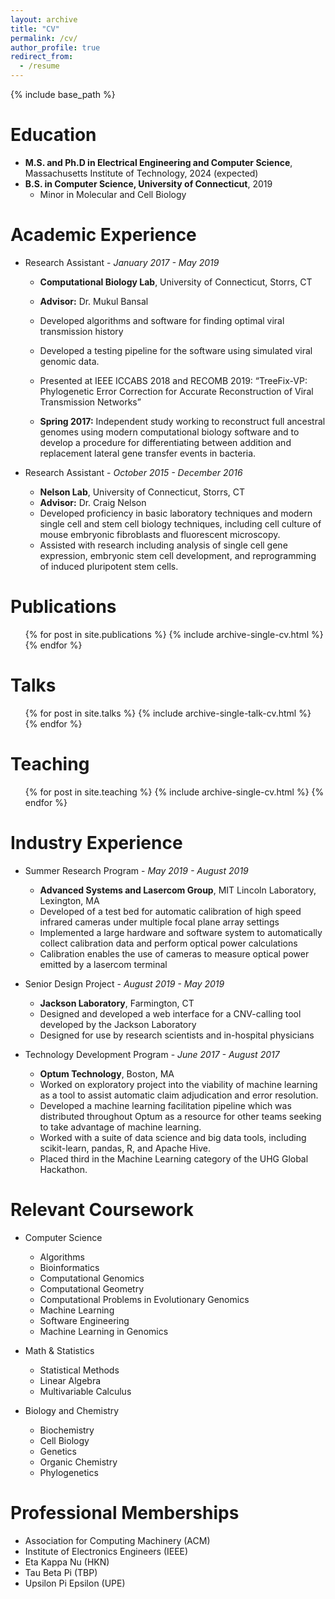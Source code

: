 ```yaml
---
layout: archive
title: "CV"
permalink: /cv/
author_profile: true
redirect_from:
  - /resume
---
```


{% include base_path %}

Education
======
* **M.S. and Ph.D in Electrical Engineering and Computer Science**, Massachusetts Institute of Technology, 2024 (expected)
* **B.S. in Computer Science, University of Connecticut**, 2019
  * Minor in Molecular and Cell Biology

Academic Experience
======

* Research Assistant - *January 2017 - May 2019*
  * **Computational Biology Lab**, University of Connecticut, Storrs, CT
  * **Advisor:** Dr. Mukul Bansal
  * Developed algorithms and software for finding optimal viral transmission history
  * Developed a testing pipeline for the software using simulated viral genomic data.
  * Presented at IEEE ICCABS 2018 and RECOMB 2019: “TreeFix-VP: Phylogenetic Error Correction for Accurate Reconstruction of Viral Transmission Networks”

  * **Spring 2017:** Independent study working to reconstruct full ancestral genomes using modern computational biology software and to develop a procedure for differentiating between addition and replacement lateral gene transfer events in bacteria.

* Research Assistant - *October 2015 - December 2016*
  * **Nelson Lab**, University of Connecticut, Storrs, CT
  * **Advisor:** Dr. Craig Nelson
  * Developed proficiency in basic laboratory techniques and modern single cell and stem cell biology techniques, including cell culture of mouse embryonic fibroblasts and fluorescent microscopy.
  * Assisted with research including analysis of single cell gene expression, embryonic stem cell development, and reprogramming of induced pluripotent stem cells.

Publications
======
  <ul>{% for post in site.publications %}
    {% include archive-single-cv.html %}
  {% endfor %}</ul>
  
Talks
======
  <ul>{% for post in site.talks %}
    {% include archive-single-talk-cv.html %}
  {% endfor %}</ul>
  
Teaching
======

  <ul>{% for post in site.teaching %}
    {% include archive-single-cv.html %}
  {% endfor %}</ul>

Industry Experience
======

* Summer Research Program - *May 2019 - August 2019*
  * **Advanced Systems and Lasercom Group**, MIT Lincoln Laboratory, Lexington, MA
  * Developed of a test bed for automatic calibration of high speed infrared cameras under multiple focal plane array settings
  * Implemented a large hardware and software system to automatically collect calibration data and perform optical power calculations
  * Calibration enables the use of cameras to measure optical power emitted by a lasercom terminal

* Senior Design Project - *August 2019 - May 2019*
  * **Jackson Laboratory**, Farmington, CT
  * Designed and developed a web interface for a CNV-calling tool developed by the Jackson Laboratory
  * Designed for use by research scientists and in-hospital physicians

* Technology Development Program - *June 2017 - August 2017*
  * **Optum Technology**, Boston, MA
  * Worked on exploratory project into the viability of machine learning as a tool to assist automatic claim adjudication and error resolution.
  * Developed a machine learning facilitation pipeline which was distributed throughout Optum as a resource for other teams seeking to take advantage of machine learning.
  * Worked with a suite of data science and big data tools, including scikit-learn, pandas, R, and Apache Hive.
  * Placed third in the Machine Learning category of the UHG Global Hackathon.

Relevant Coursework
======
* Computer Science
  * Algorithms
  * Bioinformatics
  * Computational Genomics
  * Computational Geometry
  * Computational Problems in Evolutionary Genomics
  * Machine Learning
  * Software Engineering
  * Machine Learning in Genomics

* Math & Statistics
  * Statistical Methods
  * Linear Algebra
  * Multivariable Calculus

* Biology and Chemistry
  * Biochemistry
  * Cell Biology
  * Genetics
  * Organic Chemistry
  * Phylogenetics

Professional Memberships
======
* Association for Computing Machinery (ACM)
* Institute of Electronics Engineers (IEEE)
* Eta Kappa Nu (HKN)
* Tau Beta Pi (TBP)
* Upsilon Pi Epsilon (UPE)
